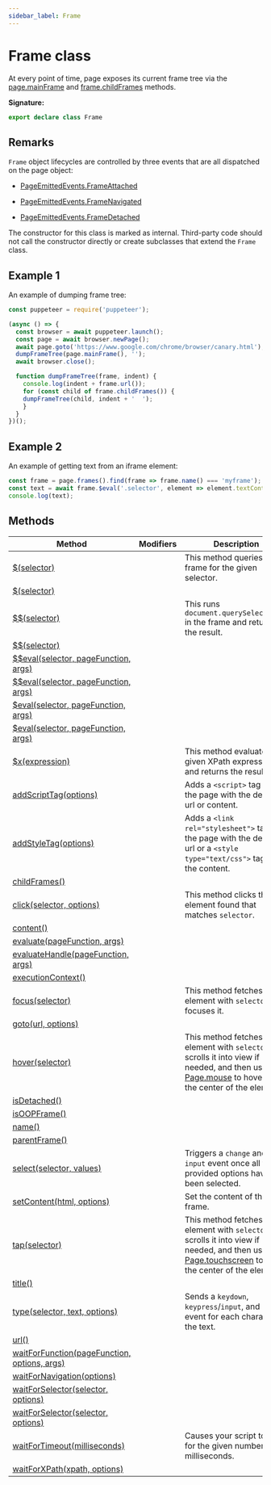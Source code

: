 ```yaml
---
sidebar_label: Frame
---
```

# Frame class

At every point of time, page exposes its current frame tree via the [page.mainFrame](./puppeteer.page.mainframe.md) and [frame.childFrames](./puppeteer.frame.childframes.md) methods.

**Signature:**

```typescript
export declare class Frame 
```

## Remarks

`Frame` object lifecycles are controlled by three events that are all dispatched on the page object:

- [PageEmittedEvents.FrameAttached](./puppeteer.pageemittedevents.md)

- [PageEmittedEvents.FrameNavigated](./puppeteer.pageemittedevents.md)

- [PageEmittedEvents.FrameDetached](./puppeteer.pageemittedevents.md)

The constructor for this class is marked as internal. Third-party code should not call the constructor directly or create subclasses that extend the `Frame` class.

## Example 1

An example of dumping frame tree:

```ts
const puppeteer = require('puppeteer');

(async () => {
  const browser = await puppeteer.launch();
  const page = await browser.newPage();
  await page.goto('https://www.google.com/chrome/browser/canary.html');
  dumpFrameTree(page.mainFrame(), '');
  await browser.close();

  function dumpFrameTree(frame, indent) {
    console.log(indent + frame.url());
    for (const child of frame.childFrames()) {
    dumpFrameTree(child, indent + '  ');
    }
  }
})();
```

## Example 2

An example of getting text from an iframe element:

```ts
const frame = page.frames().find(frame => frame.name() === 'myframe');
const text = await frame.$eval('.selector', element => element.textContent);
console.log(text);
```

## Methods

|  Method | Modifiers | Description |
|  --- | --- | --- |
|  [$(selector)](./puppeteer.frame._.md) |  | This method queries the frame for the given selector. |
|  [$(selector)](./puppeteer.frame.__1.md) |  |  |
|  [$$(selector)](./puppeteer.frame.__.md) |  | This runs <code>document.querySelectorAll</code> in the frame and returns the result. |
|  [$$(selector)](./puppeteer.frame.___1.md) |  |  |
|  [$$eval(selector, pageFunction, args)](./puppeteer.frame.__eval.md) |  |  |
|  [$$eval(selector, pageFunction, args)](./puppeteer.frame.__eval_1.md) |  |  |
|  [$eval(selector, pageFunction, args)](./puppeteer.frame._eval.md) |  |  |
|  [$eval(selector, pageFunction, args)](./puppeteer.frame._eval_1.md) |  |  |
|  [$x(expression)](./puppeteer.frame._x.md) |  | This method evaluates the given XPath expression and returns the results. |
|  [addScriptTag(options)](./puppeteer.frame.addscripttag.md) |  | Adds a <code>&lt;script&gt;</code> tag into the page with the desired url or content. |
|  [addStyleTag(options)](./puppeteer.frame.addstyletag.md) |  | Adds a <code>&lt;link rel=&quot;stylesheet&quot;&gt;</code> tag into the page with the desired url or a <code>&lt;style type=&quot;text/css&quot;&gt;</code> tag with the content. |
|  [childFrames()](./puppeteer.frame.childframes.md) |  |  |
|  [click(selector, options)](./puppeteer.frame.click.md) |  | This method clicks the first element found that matches <code>selector</code>. |
|  [content()](./puppeteer.frame.content.md) |  |  |
|  [evaluate(pageFunction, args)](./puppeteer.frame.evaluate.md) |  |  |
|  [evaluateHandle(pageFunction, args)](./puppeteer.frame.evaluatehandle.md) |  |  |
|  [executionContext()](./puppeteer.frame.executioncontext.md) |  |  |
|  [focus(selector)](./puppeteer.frame.focus.md) |  | This method fetches an element with <code>selector</code> and focuses it. |
|  [goto(url, options)](./puppeteer.frame.goto.md) |  |  |
|  [hover(selector)](./puppeteer.frame.hover.md) |  | This method fetches an element with <code>selector</code>, scrolls it into view if needed, and then uses [Page.mouse](./puppeteer.page.mouse.md) to hover over the center of the element. |
|  [isDetached()](./puppeteer.frame.isdetached.md) |  |  |
|  [isOOPFrame()](./puppeteer.frame.isoopframe.md) |  |  |
|  [name()](./puppeteer.frame.name.md) |  |  |
|  [parentFrame()](./puppeteer.frame.parentframe.md) |  |  |
|  [select(selector, values)](./puppeteer.frame.select.md) |  | Triggers a <code>change</code> and <code>input</code> event once all the provided options have been selected. |
|  [setContent(html, options)](./puppeteer.frame.setcontent.md) |  | Set the content of the frame. |
|  [tap(selector)](./puppeteer.frame.tap.md) |  | This method fetches an element with <code>selector</code>, scrolls it into view if needed, and then uses [Page.touchscreen](./puppeteer.page.touchscreen.md) to tap in the center of the element. |
|  [title()](./puppeteer.frame.title.md) |  |  |
|  [type(selector, text, options)](./puppeteer.frame.type.md) |  | Sends a <code>keydown</code>, <code>keypress</code>/<code>input</code>, and <code>keyup</code> event for each character in the text. |
|  [url()](./puppeteer.frame.url.md) |  |  |
|  [waitForFunction(pageFunction, options, args)](./puppeteer.frame.waitforfunction.md) |  |  |
|  [waitForNavigation(options)](./puppeteer.frame.waitfornavigation.md) |  |  |
|  [waitForSelector(selector, options)](./puppeteer.frame.waitforselector.md) |  |  |
|  [waitForSelector(selector, options)](./puppeteer.frame.waitforselector_1.md) |  |  |
|  [waitForTimeout(milliseconds)](./puppeteer.frame.waitfortimeout.md) |  | Causes your script to wait for the given number of milliseconds. |
|  [waitForXPath(xpath, options)](./puppeteer.frame.waitforxpath.md) |  |  |

